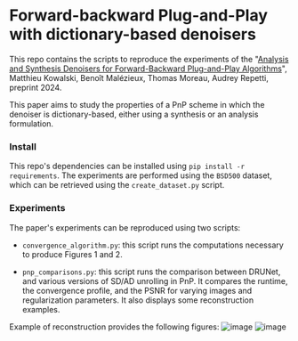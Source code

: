 # Forward-backward Plug-and-Play with dictionary-based denoisers

This repo contains the scripts to reproduce the experiments of the "[Analysis and Synthesis Denoisers for Forward-Backward Plug-and-Play Algorithms](https://hal.science/hal-04786802)",  Matthieu Kowalski, Benoît Malézieux, Thomas Moreau, Audrey Repetti, preprint 2024.

This paper aims to study the properties of a PnP scheme in which the denoiser is dictionary-based, either using a synthesis or an analysis formulation.

### Install

This repo's dependencies can be installed using `pip install -r requirements`. 
The experiments are performed using the `BSD500` dataset, which can be retrieved using the `create_dataset.py` script.

### Experiments

The paper's experiments can be reproduced using two scripts:

- `convergence_algorithm.py`: this script runs the computations necessary to produce Figures 1 and 2.

- `pnp_comparisons.py`: this script runs the comparison between DRUNet, and various versions of SD/AD unrolling in PnP. It compares the runtime, the convergence profile, and the PSNR for varying images and regularization parameters. It also displays some reconstruction examples.

Example of reconstruction provides the following figures:
![image](https://github.com/user-attachments/assets/ba090eab-7304-4cb1-8923-846252ee1b3b)
![image](https://github.com/user-attachments/assets/07a01385-4c2d-4671-ab30-48913946f733)


